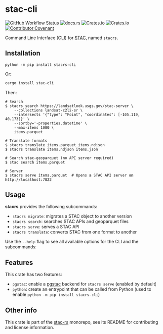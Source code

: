 # stac-cli

[![GitHub Workflow Status](https://img.shields.io/github/actions/workflow/status/stac-utils/stac-rs/ci.yml?branch=main&style=for-the-badge)](https://github.com/stac-utils/stac-rs/actions/workflows/ci.yml)
[![docs.rs](https://img.shields.io/docsrs/stac-cli?style=for-the-badge)](https://docs.rs/stac-cli/latest/stac_cli/)
[![Crates.io](https://img.shields.io/crates/v/stac-cli?style=for-the-badge)](https://crates.io/crates/stac-cli)
![Crates.io](https://img.shields.io/crates/l/stac-cli?style=for-the-badge)
[![Contributor Covenant](https://img.shields.io/badge/Contributor%20Covenant-2.1-4baaaa.svg?style=for-the-badge)](./CODE_OF_CONDUCT)

Command Line Interface (CLI) for [STAC](https://stacspec.org/), named `stacrs`.

## Installation

```shell
python -m pip install stacrs-cli
```

Or:

```sh
cargo install stac-cli
```

Then:

```shell
# Search
$ stacrs search https://landsatlook.usgs.gov/stac-server \
    --collections landsat-c2l2-sr \
    --intersects '{"type": "Point", "coordinates": [-105.119, 40.173]}' \
    --sortby='-properties.datetime' \
    --max-items 1000 \
    items.parquet

# Translate formats
$ stacrs translate items.parquet items.ndjson
$ stacrs translate items.ndjson items.json

# Search stac-geoparquet (no API server required)
$ stac search items.parquet

# Server
$ stacrs serve items.parquet  # Opens a STAC API server on http://localhost:7822
```

## Usage

**stacrs** provides the following subcommands:

- `stacrs migrate`: migrates a STAC object to another version
- `stacrs search`: searches STAC APIs and geoparquet files
- `stacrs serve`: serves a STAC API
- `stacrs translate`: converts STAC from one format to another

Use the `--help` flag to see all available options for the CLI and the subcommands:

## Features

This crate has two features:

- `pgstac`: enable a [pgstac](https://github.com/stac-utils/pgstac) backend for `stacrs serve` (enabled by default)
- `python`: create an entrypoint that can be called from Python (used to enable `python -m pip install stacrs-cli`)

## Other info

This crate is part of the [stac-rs](https://github.com/stac-utils/stac-rs) monorepo, see its README for contributing and license information.
